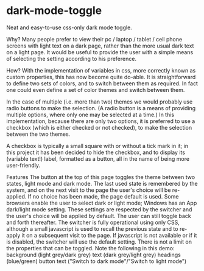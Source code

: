 # dark-mode-toggle
Neat and easy-to-use css-only dark mode toggle.

Why?
Many people prefer to view their pc / laptop / tablet / cell phone screens with light text on a dark page, rather than the more usual dark text on a light page. It would be useful to provide the user with a simple means of selecting the setting according to his preference.

How?
With the implementation of variables in css, more correctly known as custom properties, this has now become quite do-able. It is straightforward to define two sets of colors, and to switch between them as required. In fact one could even define a set of color themes and switch between them.

In the case of multiple (i.e. more than two) themes we would probably use radio buttons to make the selection. (A radio button is a means of providing multiple options, where only one may be selected at a time.) In this implementation, because there are only two options, it is preferred to use a checkbox (which is either checked or not checked), to make the selection between the two themes.

A checkbox is typically a small square with or without a tick mark in it; in this project it has been decided to hide the checkbox, and to display its (variable text!) label, formatted as a button, all in the name of being more user-friendly.

Features
The button at the top of this page toggles the theme between two states, light mode and dark mode.
The last used state is remembered by the system, and on the next visit to the page the user's choice will be re-applied. If no choice has been made, the page default is used.
Some browsers enable the user to select dark or light mode; Windows has an App dark/light mode setting. These settings are respected by the switcher and the user's choice will be applied by default. The user can still toggle back and forth thereafter.
The switcher is fully operational using only CSS, although a small javascript is used to recall the previous state and to re-apply it on a subsequent visit to the page. If javascript is not available or if it is disabled, the switcher will use the default setting.
There is not a limit on the properties that can be toggled. Note the following in this demo:
background (light grey/dark grey)
text (dark grey/light grey)
headings (blue/green)
button text ("Switch to dark mode"/"Switch to light mode")
